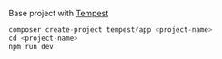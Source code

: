 Base project with [Tempest](https://github.com/brendt/tempest)

```php
composer create-project tempest/app <project-name>
cd <project-name>
npm run dev
```